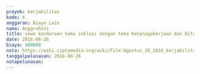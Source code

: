 ```yaml
---
proyek: kerjabilitas
kode: X
anggaran: Biaya Lain
nama: Anggrahini
title: sewa kendaraan temu inklusi dengan tema Ketenagakerjaan dan Difabel di Kulonporgo
date: 2016-08-26
biaya: 400000
nota: https://wiki.ciptamedia.org/wiki/File:Agustus_26_2016_kerjabilitas_X_sewa_mobil_temu_inklusi_kab_kulonprogo_inok.jpg
tanggalpelunasan: 2016-08-26
notapelunasan:
---
```

